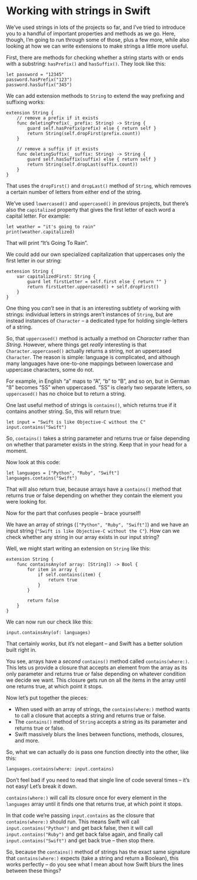 # Working with strings in Swift

<!-- YOUTUBE: AthqAjYhZLw -->

We’ve used strings in lots of the projects so far, and I’ve tried to introduce you to a handful of important properties and methods as we go. Here, though, I’m going to run through some of those, plus a few more, while also looking at how we can write extensions to make strings a little more useful.

First, there are methods for checking whether a string starts with or ends with a substring: `hasPrefix()` and `hasSuffix()`. They look like this:

    let password = "12345"
    password.hasPrefix("123")
    password.hasSuffix("345")

We can add extension methods to `String` to extend the way prefixing and suffixing works:

    extension String {
        // remove a prefix if it exists
        func deletingPrefix(_ prefix: String) -> String {
            guard self.hasPrefix(prefix) else { return self }
            return String(self.dropFirst(prefix.count))
        }
    
        // remove a suffix if it exists
        func deletingSuffix(_ suffix: String) -> String {
            guard self.hasSuffix(suffix) else { return self }
            return String(self.dropLast(suffix.count))
        }
    }

That uses the `dropFirst()` and `dropLast()` method of `String`, which removes a certain number of letters from either end of the string.

We’ve used `lowercased()` and `uppercased()` in previous projects, but there’s also the `capitalized` property that gives the first letter of each word a capital letter. For example:

    let weather = "it's going to rain"
    print(weather.capitalized)

That will print “It’s Going To Rain”.

We could add our own specialized capitalization that uppercases only the first letter in our string:

    extension String {
        var capitalizedFirst: String {
            guard let firstLetter = self.first else { return "" }
            return firstLetter.uppercased() + self.dropFirst()
        }
    }

One thing you *can’t* see in that is an interesting subtlety of working with strings: individual letters in strings aren’t instances of `String`, but are instead instances of `Character` – a dedicated type for holding single-letters of a string.

So, that `uppercased()` method is actually a method on *Character* rather than *String*. However, where things get *really* interesting is that `Character.uppercased()` actually returns a string, not an uppercased `Character`. The reason is simple: language is complicated, and although many languages have one-to-one mappings between lowercase and uppercase characters, some do not.

For example, in English “a” maps to “A”, “b” to “B”, and so on, but in German “ß” becomes “SS” when uppercased. “SS” is clearly two separate letters, so `uppercased()` has no choice but to return a string.

One last useful method of strings is `contains()`, which returns true if it contains another string. So, this will return true:

    let input = "Swift is like Objective-C without the C"
    input.contains("Swift")

So, `contains()` takes a string parameter and returns true or false depending on whether that parameter exists in the string. Keep that in your head for a moment.

Now look at this code:

    let languages = ["Python", "Ruby", "Swift"]
    languages.contains("Swift")

That will also return true, because arrays have a `contains()` method that returns true or false depending on whether they contain the element you were looking for.

Now for the part that confuses people – brace yourself!

We have an array of strings (`["Python", "Ruby", "Swift"]`) and we have an input string (`"Swift is like Objective-C without the C"`). How can we check whether any string in our array exists in our input string?

Well, we might start writing an extension on `String` like this:

    extension String {
        func containsAny(of array: [String]) -> Bool {
            for item in array {
                if self.contains(item) {
                    return true
                }
            }
    
            return false
        }
    }

We can now run our check like this:

    input.containsAny(of: languages)

That certainly *works*, but it’s not elegant – and Swift has a better solution built right in.

You see, arrays have a *second* `contains()` method called `contains(where:)`. This lets us provide a closure that accepts an element from the array as its only parameter and returns true or false depending on whatever condition we decide we want. This closure gets run on all the items in the array until one returns true, at which point it stops.

Now let’s put together the pieces:

- When used with an array of strings, the `contains(where:)` method wants to call a closure that accepts a string and returns true or false.
- The `contains()` method of `String` accepts a string as its parameter and returns true or false.
- Swift massively blurs the lines between functions, methods, closures, and more.

So, what we can actually do is pass one function directly into the other, like this:

    languages.contains(where: input.contains)

Don’t feel bad if you need to read that single line of code several times – it’s not easy! Let’s break it down.

`contains(where:)` will call its closure once for every element in the `languages` array until it finds one that returns true, at which point it stops.

In that code we’re passing `input.contains` as the closure that `contains(where:)` should run. This means Swift will call `input.contains("Python")` and get back false, then it will call `input.contains("Ruby")` and get back false again, and finally call `input.contains("Swift")` and get back true – then stop there.

So, because the `contains()` method of strings has the exact same signature that `contains(where:)` expects (take a string and return a Boolean), this works perfectly – do you see what I mean about how Swift blurs the lines between these things?
